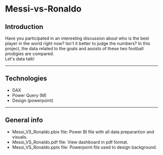 # Messi-vs-Ronaldo
## Introduction
Have you participated in an interesting discussion about who is the best player in the world right now?  Isn't it better to judge the numbers?  In this project, the data related to the goals and assists of these two football prodigies are compared.<br/>
Let's data talk!
***
## Technologies
* DAX
* Power Query (M)
* Design (powerpoint)
***
## General info
* Messi_VS_Ronaldo.pbix file: Power BI file with all data preparartion and visuals.
* Messi_VS_Ronaldo.pdf file: View dashboard in pdf format.
* Messi_VS_Ronaldo.pptx file: Powerpoint file used to design background.
